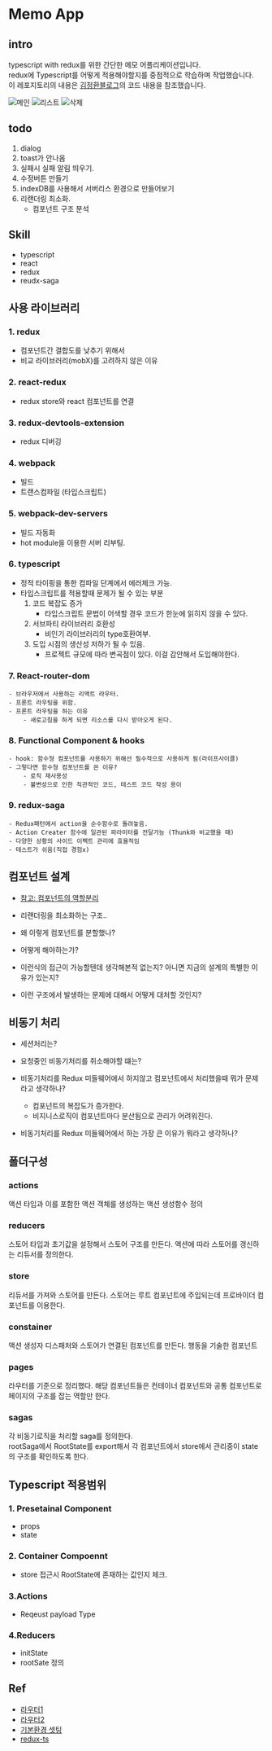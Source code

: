 # Memo App

## intro
typescript with redux를 위한 간단한 메모 어플리케이션입니다.  
redux에 Typescript를 어떻게 적용해야할지를 중점적으로 학습하며 작업했습니다.   
이 레포지토리의 내용은 [김정환블로그](http://jeonghwan-kim.github.io/dev/2019/06/25/react-ts.html)의 코드 내용을 참조했습니다.


![메인](./static/img/1.png)
![리스트](./static/img/2.png)
![삭제](./static/img/3.png)




## todo
1. dialog
2. toast가 안나옴
3. 실패시 실패 알림 띄우기.
4. 수정버튼 만들기
5. indexDB를 사용해서 서버리스 환경으로 만들어보기
6. 리랜더링 최소화.
    - 컴포넌트 구조 분석


## Skill
- typescript 
- react 
- redux
- reudx-saga





## 사용 라이브러리

### 1. redux
- 컴포넌트간 결합도를 낮추기 위해서
- 비교 라이브러리(mobX)를 고려하지 않은 이유

### 2. react-redux
- redux store와 react 컴포넌트를 연결

### 3. redux-devtools-extension
- redux 디버깅

### 4. webpack
- 빌드
- 트랜스컴파일 (타입스크립트)

### 5. webpack-dev-servers
- 빌드 자동화
- hot module을 이용한 서버 리부팅.

### 6. typescript
- 정적 타이핑을 통한 컴파일 단계에서 에러체크 가능.
- 타입스크립트를 적용할때 문제가 될 수 있는 부분
    1. 코드 복잡도 증가
        - 타입스크립트 문법이 어색할 경우 코드가 한눈에 읽히지 않을 수 있다.
    2. 서브파티 라이브러리 호환성 
        - 비인기 라이브러리의 type호환여부.
    3. 도입 시점의 생산성 저하가 될 수 있음.
        - 프로젝트 규모에 따라 변곡점이 있다. 이걸 감안해서 도입해야한다. 


### 7. React-router-dom
    - 브라우저에서 사용하는 리액트 라우터.
    - 프론트 라우팅을 위함.
    - 프론트 라우팅을 하는 이유
        - 새로고침을 하게 되면 리소스를 다시 받아오게 된다.


### 8. Functional Component & hooks
    - hook: 함수형 컴포넌트를 사용하기 위해선 필수적으로 사용하게 됨(라이프사이클)
    - 그렇다면 함수형 컴포넌트를 쓴 이유?
        - 로직 재사용성
        - 불변성으로 인한 직관적인 코드, 테스트 코드 작성 용이


### 9. redux-saga
    - Redux패턴에서 action을 순수함수로 돌려놓음.
    - Action Creater 함수에 일관된 파라미터를 전달가능 (Thunk와 비교했을 때)
    - 다양한 상황의 사이드 이펙트 관리에 효율적임
    - 테스트가 쉬움(직접 경험x)


## 컴포넌트 설계
- [참고: 컴포넌트의 역할분리](https://jeonghwan-kim.github.io/dev/2020/01/28/component-design.html)

- 리랜더링을 최소화하는 구조..
- 왜 이렇게 컴포넌트를 분할했나?
- 어떻게 해야하는가?
- 이런식의 접근이 가능할텐데 생각해본적 없는지? 아니면 지금의 설계의 특별한 이유가 있는지?
- 이런 구조에서 발생하는 문제에 대해서 어떻게 대처할 것인지?


## 비동기 처리
- 세션처리는?
- 요청중인 비동기처리를 취소해야할 떄는?
- 비동기처리를 Redux 미들웨어에서 하지않고 컴포넌트에서 처리했을때 뭐가 문제라고 생각하나?
    - 컴포넌트의 복잡도가 증가한다.
    - 비지니스로직이 컴포넌트마다 분산됨으로 관리가 어려워진다. 

- 비동기처리를 Redux 미들웨어에서 하는 가장 큰 이유가 뭐라고 생각하나?




## 폴더구성

### actions
액션 타입과 이를 포함한 액션 객체를 생성하는 액션 생성함수 정의

### reducers
스토어 타입과 초기값을 설정해서 스토어 구조를 만든다. 액션에 따라 스토어를 갱신하는 리듀서를 정의한다.

### store
리듀서를 가져와 스토어를 만든다. 스토어는 루트 컴포넌트에 주입되는데 프로바이더 컴포넌트를 이용한다.

### constainer
액션 생성자 디스패처와 스토어가 연결된 컴포넌트를 만든다. 행동을 기술한 컴포넌트

### pages  
라우터를 기준으로 정리했다. 해당 컴포넌트들은 컨테이너 컴포넌트와 공통 컴포넌트로 페이지의 구조를 잡는 역할만 한다.

### sagas
각 비동기로직을 처리할 saga를 정의한다.  
rootSaga에서 RootState를 export해서 각 컴포넌트에서 store에서 관리중이 state의 구조를 확인하도록 한다.  






## Typescript 적용범위

### 1. Presetainal Component
- props
- state


### 2. Container Compoennt
- store 접근시 RootState에 존재하는 값인지 체크.


### 3.Actions
- Reqeust payload Type


### 4.Reducers
- initState
- rootSate 정의





## Ref
- [라우터1](https://velopert.com/3417)
- [라우터2](http://jeonghwan-kim.github.io/dev/2019/07/08/react-router-ts.html)
- [기본환경 셋팅](http://jeonghwan-kim.github.io/dev/2019/06/25/react-ts.html)
- [redux-ts](http://jeonghwan-kim.github.io/dev/2019/07/15/react-redux-ts.html)